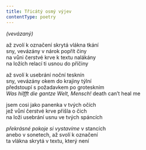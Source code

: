 ```yaml
---
title: Třicátý osmý výjev
contentType: poetry
---
```


<section>

_(vevázaný)_

až zvolí k označení skrytá vlákna tkání  
sny, vevázány v nárok popřít činy  
na vůni čerstvé krve k textu nalákány  
na ložích relací ti usnou do příčiny

</section>

<section>

až svolí k usebrání noční tesknín  
sny, vevázány okem do krajiny týlní  
předstoupí s požadavkem po groteskním  
_Was hilfft die gantze Welt, Mensch!_ death can’t heal me

</section>

<section>

jsem cosi jako panenka v tvých očích  
jež vůní čerstvé krve přišla o čich  
na loži usebrání usnu ve tvých spáncích

</section>

<section>

_překrásné pokoje si vystavíme_ v stancích  
anebo v sonetech, až svolí k označení  
ta vlákna skrytá v textu, který není

</section>
